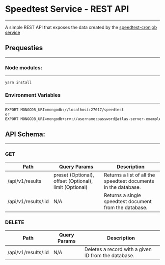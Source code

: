 # Speedtest Service - REST API
---

A simple REST API that exposes the data created by the [speedtest-cronjob service](https://github.com/dewhurstwill/speedtest-cronjob)

## Prequesties
---

### Node modules:
---
```bash
yarn install
```

### Environment Variables
---

```bash
EXPORT MONGODB_URI=mongodb://localhost:27017/speedtest
or 
EXPORT MONGODB_URI=mongodb+srv://username:password@atlas-server-example.4t1ej.azure.mongodb.net/database_name?retryWrites=true&w=majority
```

## API Schema:
---

### GET

| Path | Query Params | Description |
| ---- | ----------- | ----------- |
| /api/v1/results | preset (Optional), offset (Optional), limit (Optional) | Returns a list of all the speedtest documents in the database. |
| /api/v1/results/:id | N/A | Returns a single speedtest document from the database. |

### DELETE

| Path | Query Params | Description |
| ---- | ----------- | ----------- |
| /api/v1/results/:id | N/A | Deletes a record with a given ID from the database. |
